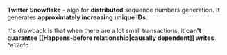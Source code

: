 **Twitter Snowflake** - algo for **distributed** sequence numbers generation. It generates **approximately increasing unique IDs**. 

It's drawback is that when there are a lot small transactions, it **can't guarantee [[Happens-before relationship|causally dependent]] writes**. ^e12cfc